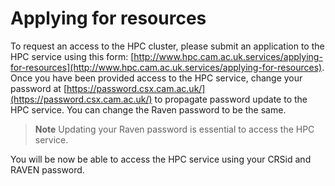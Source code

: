 # Applying for resources

To request an access to the HPC cluster, please submit an application to the HPC service using this form: [http://www.hpc.cam.ac.uk.services/applying-for-resources](http://www.hpc.cam.ac.uk.services/applying-for-resources). Once you have been provided access to the HPC service, change your password at [https://password.csx.cam.ac.uk/](https://password.csx.cam.ac.uk/) to propagate password update to the HPC service. You can change the Raven password to be the same.

> **Note** Updating your Raven password is essential to access the HPC service. 

You will be now be able to access the HPC service using your CRSid and RAVEN password.


